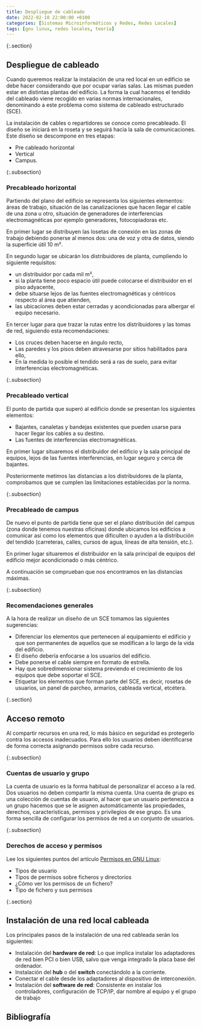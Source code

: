 ```yaml
---
title: Despliegue de cableado
date: 2022-02-10 22:00:00 +0100
categories: [Sistemas Microinformáticos y Redes, Redes Locales]
tags: [gnu linux, redes locales, teoría]
---
```


{:.section}
## Despliegue de cableado

Cuando queremos realizar la instalación de una red local en un edificio se debe hacer considerando que por ocupar varias salas. Las mismas pueden estar en distintas plantas del edificio. La forma la cual hacemos el tendido del cableado viene recogido en varias normas internacionales, denominando a este problema como sistema de cableado estructurado (SCE).

La instalación de cables o repartidores se conoce como precableado. El diseño se iniciará en la roseta y se seguirá hacia la sala de comunicaciones. Este diseño se descompone en tres etapas: 

- Pre cableado horizontal
- Vertical
- Campus.

{:.subsection}
### Precableado horizontal

Partiendo del plano del edificio se representa los siguientes elementos: áreas de trabajo, situación de las canalizaciones que hacen llegar el cable de una zona u otro, situación de generadores de interferencias electromagnéticas por ejemplo generadores, fotocopiadoras etc.

En primer lugar se distribuyen las losetas de conexión en las zonas de trabajo debiendo ponerse al menos dos: una de voz y otra de datos, siendo la superficie útil 10 m².

En segundo lugar se ubicarán los distribuidores de planta, cumpliendo lo siguiente requisitos: 

- un distribuidor por cada mil m², 
- si la planta tiene poco espacio útil puede colocarse el distribuidor en el piso adyacente, 
- debe situarse lejos de las fuentes electromagnéticas y céntricos respecto al área que atienden,
- las ubicaciones deben estar cerradas y acondicionadas para albergar el equipo necesario.

En tercer lugar para que trazar la rutas entre los distribuidores y las tomas de red, siguiendo esta recomendaciones:

- Los cruces deben hacerse en ángulo recto, 
- Las paredes y los pisos deben atravesarse por sitios habilitados para ello,
- En la medida lo posible el tendido será a ras de suelo, para evitar interferencias electromagnéticas.

{:.subsection}
### Precableado vertical

El punto de partida que superó al edificio donde se presentan los siguientes elementos:

- Bajantes, canaletas y bandejas existentes que pueden usarse para hacer llegar los cables a su destino.
- Las fuentes de interferencias electromagnéticas.

En primer lugar situaremos el distribuidor del edificio y la sala principal de equipos, lejos de las fuentes interferencias, en lugar seguro y cerca de bajantes.

Posteriormente metimos las distancias a los distribuidores de la planta, comprobamos que se cumplen las limitaciones establecidas por la norma.

{:.subsection}
### Precableado de campus

De nuevo el punto de partida tiene que ser el plano distribución del campus (zona donde tenemos nuestras oficinas) donde ubicamos los edificios a comunicar así como los elementos que dificulten o ayuden a la distribución del tendido (carreteras, calles, cursos de agua, líneas de alta tensión, etc.).

En primer lugar situaremos el distribuidor en la sala principal de equipos del edificio mejor acondicionado o más céntrico.

A continuación se comprueban que nos encontramos en las distancias máximas.

{:.subsection}
### Recomendaciones generales

A la hora de realizar un diseño de un SCE tomamos las siguientes sugerencias:

- Diferenciar los elementos que pertenecen al equipamiento el edificio y que son permanentes de aquellos que se modifican a lo largo de la vida del edificio.
- El diseño debería enfocarse a los usuarios del edificio.
- Debe ponerse el cable siempre en formato de estrella.
- Hay que sobredimensionar sistema previendo el crecimiento de los equipos que debe soportar el SCE.
- Etiquetar los elementos que forman parte del SCE, es decir, rosetas de usuarios, un panel de parcheo, armarios, cableada vertical, etcétera.

{:.section}
## Acceso remoto

Al compartir recursos en una red, lo más básico en seguridad es protegerlo contra los accesos inadecuados. Para ello los usuarios deben identificarse de forma correcta asignando permisos sobre cada recurso.

{:.subsection}
### Cuentas de usuario y grupo

La cuenta de usuario es la forma habitual de personalizar el acceso a la red. Dos usuarios no deben compartir la misma cuenta.
Una cuenta de grupo es una colección de cuentas de usuario, al hacer que un usuario pertenezca a un grupo hacemos que se le asignen automáticamente las propiedades, derechos, características, permisos y privilegios de ese grupo.
Es una forma sencilla de configurar los permisos de red a un conjunto de usuarios.

{:.subsection}
### Derechos de acceso y permisos

Lee los siguientes puntos del artículo [Permisos en GNU Linux](/posts/permisos-gnu-linux/):

- Tipos de usuario
- Tipos de permisos sobre ficheros y directorios
- ¿Cómo ver los permisos de un fichero?
- Tipo de fichero y sus permisos

{:.section}
## Instalación de una red local cableada

Los principales pasos de la instalación de una red cableada serán los siguientes:

- Instalación del **hardware de red**: Lo que implica instalar los adaptadores de red bien PCI o bien USB, salvo que venga integrado la placa base del ordenador.
- Instalación del **hub** o del **switch** conectándolo a la corriente.
- Conectar el cable desde los adaptadores al dispositivo de interconexión.
- Instalación del **software de red**: Consistente en instalar los controladores, configuración de TCP/IP, dar nombre al equipo y el grupo de trabajo

## Bibliografía

